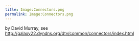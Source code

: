 ```yaml
---
title: Image:Connectors.png
permalink: Image:Connectors.png
---
```


by David Murray, see
<http://galaxy22.dyndns.org/dtv/common/connectors/index.html>
